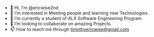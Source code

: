 - 👋 Hi, I’m @ericwise2nd
- 👀 I’m interested in Meeting people and learning new Technologies.
- 🌱 I’m currently a student of ALX Software Engineering Program. 
- 💞️ I’m looking to collaborate on amazing Projects.
- 📫 How to reach me through timothyericwise@gmail.com

<!---
ericwise2nd/ericwise2nd is a ✨ special ✨ repository because its `README.md` (this file) appears on your GitHub profile.
You can click the Preview link to take a look at your changes.
--->
